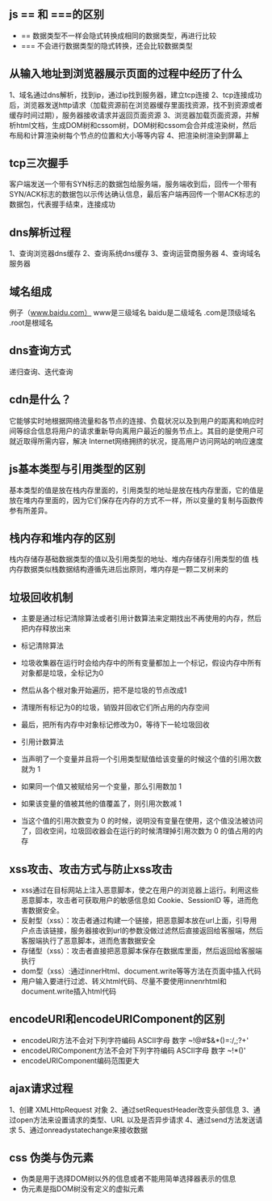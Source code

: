 ## js == 和 ===的区别
* == 数据类型不一样会隐式转换成相同的数据类型，再进行比较
* === 不会进行数据类型的隐式转换，还会比较数据类型

## 从输入地址到浏览器展示页面的过程中经历了什么
1、域名通过dns解析，找到ip，通过ip找到服务器，建立tcp连接
2、tcp连接成功后，浏览器发送http请求（加载资源前在浏览器缓存里面找资源，找不到资源或者缓存时间过期），服务器接收请求并返回页面资源
3、浏览器加载页面资源，并解析html文档，生成DOM树和cssom树，DOM树和cssom会合并成渲染树，然后布局和计算渲染树每个节点的位置和大小等等内容
4、把渲染树渲染到屏幕上

## tcp三次握手
客户端发送一个带有SYN标志的数据包给服务端，服务端收到后，回传一个带有SYN/ACK标志的数据包以示传达确认信息，最后客户端再回传一个带ACK标志的数据包，代表握手结束，连接成功

## dns解析过程
1、查询浏览器dns缓存
2、查询系统dns缓存
3、查询运营商服务器
4、查询域名服务器

## 域名组成
例子（www.baidu.com） www是三级域名 baidu是二级域名 .com是顶级域名 .root是根域名 

## dns查询方式
递归查询、迭代查询

## cdn是什么？
它能够实时地根据网络流量和各节点的连接、负载状况以及到用户的距离和响应时间等综合信息将用户的请求重新导向离用户最近的服务节点上。其目的是使用户可就近取得所需内容，解决 Internet网络拥挤的状况，提高用户访问网站的响应速度

## js基本类型与引用类型的区别
基本类型的值是放在栈内存里面的，引用类型的地址是放在栈内存里面，它的值是放在堆内存里面的，因为它们保存在内存的方式不一样，所以变量的复制与函数传参有所差异。

## 栈内存和堆内存的区别
栈内存储存基础数据类型的值以及引用类型的地址、堆内存储存引用类型的值
栈内存数据类似栈数据结构遵循先进后出原则，堆内存是一颗二叉树来的

## 垃圾回收机制
* 主要是通过标记清除算法或者引用计数算法来定期找出不再使用的内存，然后把内存释放出来

* 标记清除算法
* 垃圾收集器在运行时会给内存中的所有变量都加上一个标记，假设内存中所有对象都是垃圾，全标记为0
* 然后从各个根对象开始遍历，把不是垃圾的节点改成1
* 清理所有标记为0的垃圾，销毁并回收它们所占用的内存空间
* 最后，把所有内存中对象标记修改为0，等待下一轮垃圾回收

* 引用计数算法
* 当声明了一个变量并且将一个引用类型赋值给该变量的时候这个值的引用次数就为 1
* 如果同一个值又被赋给另一个变量，那么引用数加 1
* 如果该变量的值被其他的值覆盖了，则引用次数减 1
* 当这个值的引用次数变为 0 的时候，说明没有变量在使用，这个值没法被访问了，回收空间，垃圾回收器会在运行的时候清理掉引用次数为 0 的值占用的内存

## xss攻击、攻击方式与防止xss攻击
* xss通过在目标网站上注入恶意脚本，使之在用户的浏览器上运行。利用这些恶意脚本，攻击者可获取用户的敏感信息如 Cookie、SessionID 等，进而危害数据安全。
* 反射型（xss）：攻击者通过构建一个链接，把恶意脚本放在url上面，引导用户点击该链接，服务器接收到url的参数没做过滤然后直接返回给客服端，然后客服端执行了恶意脚本，进而危害数据安全
* 存储型（xss）：攻击者直接把恶意脚本保存在数据库里面，然后返回给客服端执行
* dom型（xss）:通过innerHtml、document.write等等方法在页面中插入代码
* 用户输入要进行过滤、转义html代码、尽量不要使用innenrhtml和document.write插入html代码

## encodeURI和encodeURIComponent的区别
* encodeURI方法不会对下列字符编码 ASCII字母 数字 ~!@#$&*()=:/,;?+'
* encodeURIComponent方法不会对下列字符编码 ASCII字母 数字 ~!*()'
* encodeURIComponent编码范围更大

## ajax请求过程
1、创建 XMLHttpRequest 对象
2、通过setRequestHeader改变头部信息
3、通过open方法来设置请求的类型、URL 以及是否异步请求
4、通过send方法发送请求
5、通过onreadystatechange来接收数据

## css 伪类与伪元素
* 伪类是用于选择DOM树以外的信息或者不能用简单选择器表示的信息
* 伪元素是指DOM树没有定义的虚拟元素